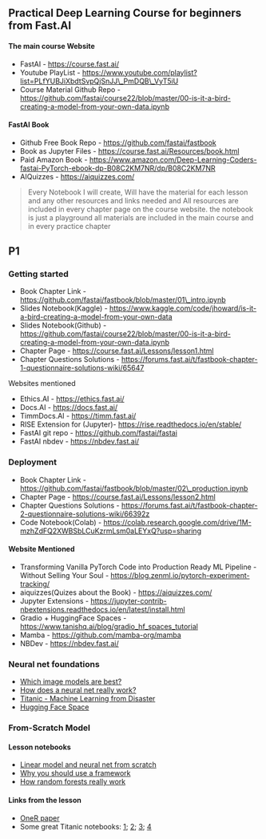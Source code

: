 ## Practical Deep Learning Course for beginners from Fast.AI

#### The main course Website

* FastAI - https://course.fast.ai/
* Youtube PlayList - https://www.youtube.com/playlist?list=PLfYUBJiXbdtSvpQjSnJJ\_PmDQB\_VyT5iU
* Course Material Github Repo - https://github.com/fastai/course22/blob/master/00-is-it-a-bird-creating-a-model-from-your-own-data.ipynb

#### FastAI Book

* Github Free Book Repo - https://github.com/fastai/fastbook
* Book as Jupyter Files - https://course.fast.ai/Resources/book.html
* Paid Amazon Book - https://www.amazon.com/Deep-Learning-Coders-fastai-PyTorch-ebook-dp-B08C2KM7NR/dp/B08C2KM7NR
* AIQuizzes - https://aiquizzes.com/
> Every Notebook I will create, Will have the material for each lesson and any other resources and links needed and All resources are included in every chapter page on the course website. the notebook is just a playground all materials are included in the main course and in every practice chapter

## P1

### Getting started

* Book Chapter Link - https://github.com/fastai/fastbook/blob/master/01\_intro.ipynb
* Slides Notebook(Kaggle) - https://www.kaggle.com/code/jhoward/is-it-a-bird-creating-a-model-from-your-own-data
* Slides Notebook(Github) - https://github.com/fastai/course22/blob/master/00-is-it-a-bird-creating-a-model-from-your-own-data.ipynb
* Chapter Page - https://course.fast.ai/Lessons/lesson1.html
* Chapter Questions Solutions - https://forums.fast.ai/t/fastbook-chapter-1-questionnaire-solutions-wiki/65647

Websites mentioned

* Ethics.AI - https://ethics.fast.ai/
* Docs.AI - https://docs.fast.ai/
* TimmDocs.AI - https://timm.fast.ai/
* RISE Extension for (Jupyter)- https://rise.readthedocs.io/en/stable/
* FastAI git repo - https://github.com/fastai/fastai
* FastAI nbdev - https://nbdev.fast.ai/

### Deployment

* Book Chapter Link - https://github.com/fastai/fastbook/blob/master/02\_production.ipynb
* Chapter Page - https://course.fast.ai/Lessons/lesson2.html
* Chapter Questions Solutions - https://forums.fast.ai/t/fastbook-chapter-2-questionnaire-solutions-wiki/66392z
* Code Notebook(Colab) - https://colab.research.google.com/drive/1M-mzhZdFQ2XWBSbLCuKzrmLsm0aLEYxQ?usp=sharing
#### Website Mentioned
* Transforming Vanilla PyTorch Code into Production Ready ML Pipeline - Without Selling Your Soul - https://blog.zenml.io/pytorch-experiment-tracking/
* aiquizzes(Quizes about the Book) - https://aiquizzes.com/
* Jupyter Extensions - https://jupyter-contrib-nbextensions.readthedocs.io/en/latest/install.html
* Gradio + HuggingFace Spaces - https://www.tanishq.ai/blog/gradio_hf_spaces_tutorial
* Mamba - https://github.com/mamba-org/mamba
* NBDev - https://nbdev.fast.ai/

### Neural net foundations
* [Which image models are best?](https://www.kaggle.com/code/jhoward/which-image-models-are-best/)
* [How does a neural net really work?](https://www.kaggle.com/code/jhoward/how-does-a-neural-net-really-work)
* [Titanic - Machine Learning from Disaster](https://www.kaggle.com/competitions/titanic/)
* [Hugging Face Space](https://huggingface.co/spaces/jph00/pets/tree/main)






### From-Scratch Model

#### Lesson notebooks

* [Linear model and neural net from scratch](https://www.kaggle.com/code/jhoward/linear-model-and-neural-net-from-scratch)
* [Why you should use a framework](https://www.kaggle.com/code/jhoward/why-you-should-use-a-framework)
* [How random forests really work](https://www.kaggle.com/code/jhoward/how-random-forests-really-work/)

#### Links from the lesson

* [OneR paper](https://link.springer.com/article/10.1023/A:1022631118932)
* Some great Titanic notebooks: [1](https://www.kaggle.com/code/mrisdal/exploring-survival-on-the-titanic); [2](https://www.kaggle.com/code/cdeotte/titanic-wcg-xgboost-0-84688/notebook); [3](https://www.kaggle.com/code/pliptor/divide-and-conquer-0-82296); [4](https://www.kaggle.com/code/cdeotte/titanic-using-name-only-0-81818/notebook)
